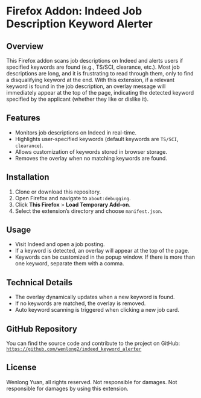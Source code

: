 # Firefox Addon: Indeed Job Description Keyword Alerter

## Overview

This Firefox addon scans job descriptions on Indeed and alerts users if specified keywords are found (e.g., TS/SCI, clearance, etc.). Most job descriptions are long, and it is frustrating to read through them, only to find a disqualifying keyword at the end. With this extension, if a relevant keyword is found in the job description, an overlay message will immediately appear at the top of the page, indicating the detected keyword specified by the applicant (whether they like or dislike it).

## Features

- Monitors job descriptions on Indeed in real-time.
- Highlights user-specified keywords (default keywords are `TS/SCI`, `clearance`).
- Allows customization of keywords stored in browser storage.
- Removes the overlay when no matching keywords are found.

## Installation

1. Clone or download this repository.
2. Open Firefox and navigate to `about:debugging`.
3. Click **This Firefox** > **Load Temporary Add-on**.
4. Select the extension’s directory and choose `manifest.json`.

## Usage

- Visit Indeed and open a job posting.
- If a keyword is detected, an overlay will appear at the top of the page.
- Keywords can be customized in the popup window. If there is more than one keyword, separate them with a comma.

## Technical Details

- The overlay dynamically updates when a new keyword is found.
- If no keywords are matched, the overlay is removed.
- Auto keyword scanning is triggered when clicking a new job card.

## GitHub Repository

You can find the source code and contribute to the project on GitHub: [``https://github.com/wenlong2/indeed_keyword_alerter``](https://github.com/wenlong2/indeed_keyword_alerter)

## License

Wenlong Yuan, all rights reserved. Not responsible for damages. Not responsible for damages by using this extension.

